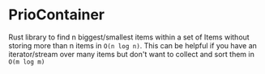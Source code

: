 # PrioContainer
Rust library to find n biggest/smallest items within a set of Items without storing more than n items in `O(n log n)`. This can be helpful if you 
have an iterator/stream over many items but don't want to collect and sort them in `O(m log m)` 
